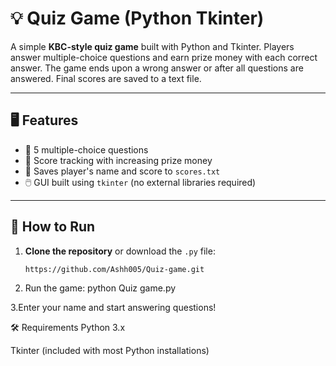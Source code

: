 # 💡 Quiz Game (Python Tkinter)

A simple **KBC-style quiz game** built with Python and Tkinter. Players answer multiple-choice questions and earn prize money with each correct answer. The game ends upon a wrong answer or after all questions are answered. Final scores are saved to a text file.

---

## 🖥️ Features

- 🧠 5 multiple-choice questions
- 🎯 Score tracking with increasing prize money
- 💾 Saves player's name and score to `scores.txt`
- 🖱️ GUI built using `tkinter` (no external libraries required)

---

## 🚀 How to Run

1. **Clone the repository** or download the `.py` file:
   ```bash
   https://github.com/Ashh005/Quiz-game.git
2. Run the game:
   python Quiz game.py

3.Enter your name and start answering questions!

🛠 Requirements
Python 3.x

Tkinter (included with most Python installations)
